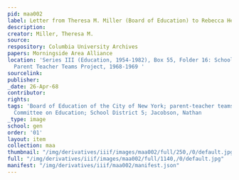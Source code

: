 ```yaml
---
pid: maa002
label: Letter from Theresa M. Miller (Board of Education) to Rebecca Hetherington
description:
creator: Miller, Theresa M.
source:
respository: Columbia University Archives
papers: Morningside Area Alliance
location: 'Series III (Education, 1954-1982), Box 55, Folder 16: School District 5:
  Parent Teacher Teams Project, 1968-1969 '
sourcelink:
publisher:
_date: 26-Apr-68
contributor:
rights:
tags: 'Board of Education of the City of New York; parent-teacher teams; Morningside
  Committee on Education; School District 5; Jacobson, Nathan                              ; '
_type: image
school: gen
order: '01'
layout: item
collection: maa
thumbnail: "/img/derivatives/iiif/images/maa002/full/250,/0/default.jpg"
full: "/img/derivatives/iiif/images/maa002/full/1140,/0/default.jpg"
manifest: "/img/derivatives/iiif/maa002/manifest.json"
---
```

